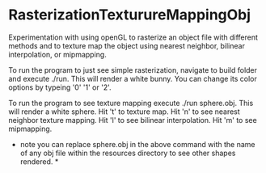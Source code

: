 # RasterizationTexturureMappingObj
Experimentation with using openGL to rasterize an object file with different methods and to texture map the object using nearest neighbor, bilinear interpolation, or mipmapping.


To run the program to just see simple rasterization, navigate to build folder and execute ./run. This will render a white bunny. You can change its color options by typeing '0' '1' or '2'. 


To run the program to see texture mapping execute ./run sphere.obj. This will render a white sphere. Hit 't' to texture map. Hit 'n' to see nearest neighbor texture mapping. Hit 'l' to see bilinear interpolation. Hit 'm' to see mipmapping.

* note you can replace sphere.obj in the above command with the name of any obj file within the resources directory to see other shapes rendered. * 
